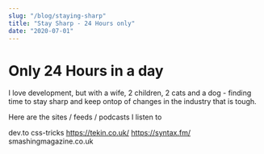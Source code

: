 ```yaml
---
slug: "/blog/staying-sharp"
title: "Stay Sharp - 24 Hours only"
date: "2020-07-01"
---
```


# Only 24 Hours in a day

I love development, but with a wife, 2 children, 2 cats and a dog - finding time to stay sharp and keep ontop of changes in the industry that is tough.

Here are the sites / feeds / podcasts I listen to

dev.to
css-tricks
https://tekin.co.uk/
https://syntax.fm/
smashingmagazine.co.uk
